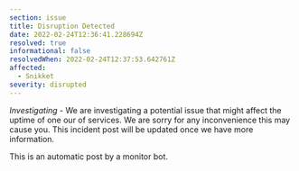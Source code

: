 ```yaml
---
section: issue
title: Disruption Detected
date: 2022-02-24T12:36:41.228694Z
resolved: true
informational: false
resolvedWhen: 2022-02-24T12:37:53.642761Z
affected:
  - Snikket
severity: disrupted
---
```

*Investigating* - We are investigating a potential issue that might affect the uptime of one our of services. We are sorry for any inconvenience this may cause you. This incident post will be updated once we have more information.

This is an automatic post by a monitor bot.
        